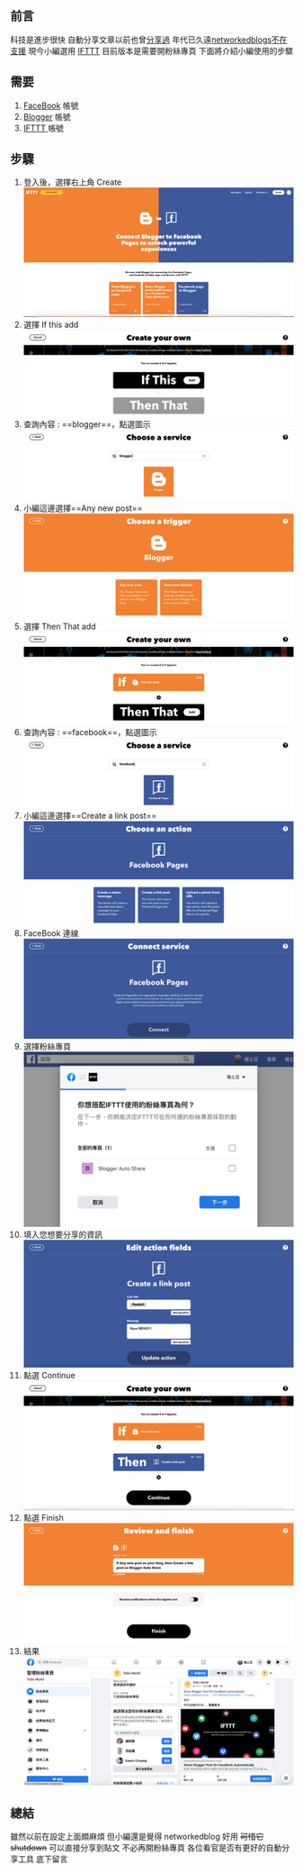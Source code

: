 <div class="mdtable"></div>
<img src="https://github.com/JianTodo/BloggerUsage/blob/master/A1.%E8%87%AA%E5%8B%95%E5%88%86%E4%BA%ABBlog/1.png?raw=true" style="display: none; width: 0px;" />


## 前言
 科技是進步很快
 自動分享文章以前也曾[分享過](../2013/12/auto-share-blog-to-facebooktwitter.html)
 年代已久遠[networkedblogs不在支援](http://www.networkedblogs.com/help)
 現今小編選用 [IFTTT]( https://ifttt.com/)
 目前版本是需要開粉絲專頁
 下面將介紹小編使用的步驟
<!--more-->
## 需要
 1. [FaceBook](https://www.facebook.com/) 帳號
 2. [Blogger](https://www.blogger.com/) 帳號
 3. [IFTTT ]( https://ifttt.com/join) 帳號
## 步驟
1. 登入後，選擇右上角 Create
    ![enter image description here](https://github.com/JianTodo/BloggerUsage/blob/master/A1.%E8%87%AA%E5%8B%95%E5%88%86%E4%BA%ABBlog/2.png?raw=true)
2. 選擇 If this add
		   ![enter image description here](https://github.com/JianTodo/BloggerUsage/blob/master/A1.%E8%87%AA%E5%8B%95%E5%88%86%E4%BA%ABBlog/3.png?raw=true)
3. 查詢內容 : ==blogger==，點選圖示
	![enter image description here](https://github.com/JianTodo/BloggerUsage/blob/master/A1.%E8%87%AA%E5%8B%95%E5%88%86%E4%BA%ABBlog/4.png?raw=true)
4. 小編這邊選擇==Any new post==
    ![enter image description here](https://github.com/JianTodo/BloggerUsage/blob/master/A1.%E8%87%AA%E5%8B%95%E5%88%86%E4%BA%ABBlog/5.png?raw=true)
5. 選擇 Then That add
	![enter image description here](https://github.com/JianTodo/BloggerUsage/blob/master/A1.%E8%87%AA%E5%8B%95%E5%88%86%E4%BA%ABBlog/6.png?raw=true)
6. 查詢內容 : ==facebook==，點選圖示
	![enter image description here](https://github.com/JianTodo/BloggerUsage/blob/master/A1.%E8%87%AA%E5%8B%95%E5%88%86%E4%BA%ABBlog/7.png?raw=true)
7. 小編這邊選擇==Create a link post==
	![enter image description here](https://github.com/JianTodo/BloggerUsage/blob/master/A1.%E8%87%AA%E5%8B%95%E5%88%86%E4%BA%ABBlog/8.png?raw=true)
8. FaceBook 連線
	![enter image description here](https://github.com/JianTodo/BloggerUsage/blob/master/A1.%E8%87%AA%E5%8B%95%E5%88%86%E4%BA%ABBlog/9.png?raw=true)
9. 選擇粉絲專頁
	![enter image description here](https://github.com/JianTodo/BloggerUsage/blob/master/A1.%E8%87%AA%E5%8B%95%E5%88%86%E4%BA%ABBlog/10.png?raw=true)
10. 填入您想要分享的資訊 
	![enter image description here](https://github.com/JianTodo/BloggerUsage/blob/master/A1.%E8%87%AA%E5%8B%95%E5%88%86%E4%BA%ABBlog/11.png?raw=true)
11. 點選 Continue
	![enter image description here](https://github.com/JianTodo/BloggerUsage/blob/master/A1.%E8%87%AA%E5%8B%95%E5%88%86%E4%BA%ABBlog/12.png?raw=true)
12. 點選 Finish
	![enter image description here](https://github.com/JianTodo/BloggerUsage/blob/master/A1.%E8%87%AA%E5%8B%95%E5%88%86%E4%BA%ABBlog/13.png?raw=true)
13. 結果
	![enter image description here](https://github.com/JianTodo/BloggerUsage/blob/master/A1.%E8%87%AA%E5%8B%95%E5%88%86%E4%BA%ABBlog/14.png?raw=true)

## 總結
雖然以前在設定上面頗麻煩
但小編還是覺得 networkedblog 好用
~~可惜它 shutdown~~
可以直接分享到貼文
不必再開粉絲專頁
各位看官是否有更好的自動分享工具
底下留言
